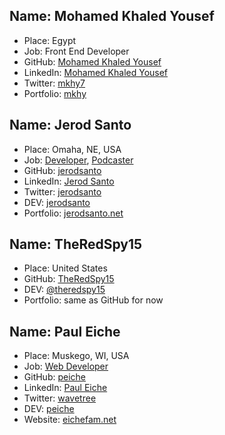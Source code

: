 
## Name: Mohamed Khaled Yousef
* Place: Egypt
* Job: Front End Developer
* GitHub: [Mohamed Khaled Yousef](https://github.com/mohamedkhaledyousef)
* LinkedIn: [Mohamed Khaled Yousef](http://linkedin.com/in/mohamed-khaled-yousef-421081a5)
* Twitter: [mkhy7](https://twitter.com/mkhy7)
* Portfolio: [mkhy](https://t.co/7OgPsufYku)


## Name: Jerod Santo
* Place: Omaha, NE, USA
* Job: [Developer](https://objectlateral.com), [Podcaster](https://changelog.com)
* GitHub: [jerodsanto](https://github.com/jerodsanto)
* LinkedIn: [Jerod Santo](https://www.linkedin.com/in/jerodsanto/)
* Twitter: [jerodsanto](https://twitter.com/jerodsanto)
* DEV: [jerodsanto](https://dev.to/jerodsanto)
* Portfolio: [jerodsanto.net](https://jerodsanto.net)

## Name: TheRedSpy15
* Place: United States
* GitHub: [TheRedSpy15](https://github.com/TheRedSpy15)
* DEV: [@theredspy15](https://dev.to/theredspy15)
* Portfolio: same as GitHub for now

## Name: Paul Eiche
* Place: Muskego, WI, USA
* Job: [Web Developer](https://www.halleonard.com)
* GitHub: [peiche](https://github.com/peiche)
* LinkedIn: [Paul Eiche](https://www.linkedin.com/in/paul-eiche/)
* Twitter: [wavetree](https://twitter.com/wavetree)
* DEV: [peiche](https://dev.to/peiche)
* Website: [eichefam.net](https://eichefam.net)